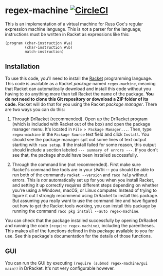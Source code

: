 # regex-machine [![CircleCI](https://circleci.com/gh/jackfirth/regex-machine.svg?style=svg)](https://circleci.com/gh/jackfirth/regex-machine)

This is an implementation of a virtual machine for Russ Cox's regular expression machine language.
This is *not* a parser for the language; instructions must be written in Racket as expressions like
this:

```
(program (char-instruction #\a)
         (char-instruction #\b)
         match-instruction)
```

## Installation

To use this code, you'll need to install the [Racket](http://racket-lang.org/) programming language.
This code is available as a Racket *package* named `regex-machine`, meaning that Racket can
automatically download and install this code without you having to do anything more than tell Racket
the name of the package. **You do not need to clone this Git repository or download a ZIP folder of
its code.** Racket will do that for you using the Racket *package manager*. There are two ways you
can do this:

1. Through DrRacket (recommended). Open up the DrRacket program (which is included with Racket out
of the box) and open the package manager menu. It's located in `File > Package Manager...`. Then,
type `regex-machine` in the `Package Source` text field and click `Install`. You should see the
package manager spit out some lines of text output starting with `raco setup`. If the install failed
for some reason, this output should include a section labeled `--- summary of errors ---`. If you
don't see that, the package should have been installed successfully.

2. Through the command line (not recommended). First make sure Racket's command line tools are in
your `$PATH` -- you should be able to run both of the commands `racket --version` and `raco help`
without errors. This is *not* automatically set up for you when you install Racket, and setting it
up correctly requires different steps depending on whether you're using a Windows, macOS, or Linux
computer. Instead of trying to figure it out I strongly recommend using DrRacket to install this
package. But assuming you really want to use the command line and have figured out how to get the
Racket tools working, you can install this package by running the command
`raco pkg install --auto regex-machine`.

You can check that the package installed successfully by opening DrRacket and running the code
`(require regex-machine)`, including the parentheses. This makes all of the functions defined in
this package available to you for use. See this package's documentation for the details of those
functions.

## GUI

You can run the GUI by executing `(require (submod regex-machine/gui main))` in DrRacket. It's not
very configurable however.
